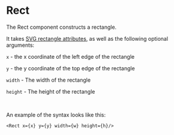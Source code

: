 
# Rect

The Rect component constructs a rectangle. 

It takes [SVG rectangle attributes](https://developer.mozilla.org/en-US/docs/Web/SVG/Element/rect#attributes), as well as the following optional arguments:

`x` - the x coordinate of the left edge of the rectangle

`y` - the y coordinate of the top edge of the rectangle

`width` - The width of the rectangle

`height` - The height of the rectangle

<br/>

An example of the syntax looks like this:
```tsx
<Rect x={x} y={y} width={w} height={h}/>
```